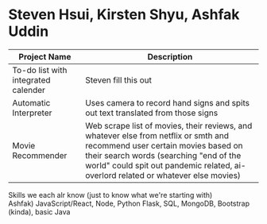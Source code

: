 # Steven Hsui, Kirsten Shyu, Ashfak Uddin

Project Name | Description
------------ | -------------
To-do list with integrated calender | Steven fill this out
Automatic Interpreter | Uses camera to record hand signs and spits out text translated from those signs
Movie Recommender | Web scrape list of movies, their reviews, and whatever else from netflix or smth and recommend user certain movies based on their search words (searching "end of the world" could spit out pandemic related, ai-overlord related or whatever else movies)





Skills we each alr know (just to know what we're starting with) <br>
Ashfak) JavaScript/React, Node, Python Flask, SQL, MongoDB, Bootstrap (kinda), basic Java



